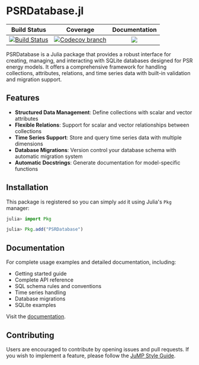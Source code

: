 # PSRDatabase.jl


[build-img]: https://github.com/psrenergy/PSRDatabase.jl/actions/workflows/CI.yml/badge.svg?branch=master
[build-url]: https://github.com/psrenergy/PSRDatabase.jl/actions?query=workflow%3ACI

[codecov-img]: https://codecov.io/gh/psrenergy/PSRDatabase.jl/coverage.svg?branch=master
[codecov-url]: https://codecov.io/gh/psrenergy/PSRDatabase.jl?branch=master

| **Build Status** | **Coverage** | **Documentation** |
|:-----------------:|:-----------------:|:-----------------:|
| [![Build Status][build-img]][build-url] | [![Codecov branch][codecov-img]][codecov-url] |[![](https://img.shields.io/badge/docs-latest-blue.svg)](https://psrenergy.github.io/PSRDatabase.jl/dev/)


PSRDatabase is a Julia package that provides a robust interface for creating, managing, and interacting with SQLite databases designed for PSR energy models. It offers a comprehensive framework for handling collections, attributes, relations, and time series data with built-in validation and migration support.


## Features

- **Structured Data Management**: Define collections with scalar and vector attributes
- **Flexible Relations**: Support for scalar and vector relationships between collections
- **Time Series Support**: Store and query time series data with multiple dimensions
- **Database Migrations**: Version control your database schema with automatic migration system
- **Automatic Docstrings**: Generate documentation for model-specific functions

## Installation

This package is registered so you can simply `add` it using Julia's `Pkg` manager:
```julia
julia> import Pkg

julia> Pkg.add("PSRDatabase")
```

## Documentation

For complete usage examples and detailed documentation, including:
- Getting started guide
- Complete API reference
- SQL schema rules and conventions
- Time series handling
- Database migrations
- SQLite examples

Visit the [documentation](https://psrenergy.github.io/PSRDatabase.jl/dev/).

## Contributing

Users are encouraged to contribute by opening issues and pull requests. If you wish to implement a feature, please follow the [JuMP Style Guide](https://jump.dev/JuMP.jl/v0.21.10/developers/style/#Style-guide-and-design-principles).

